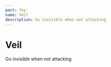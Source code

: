 ```yaml
---
pact: fey
name: Veil
description: Go invisible when not attacking
---
```


# Veil

Go invisible when not attacking
